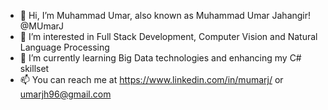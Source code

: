 - 👋 Hi, I’m Muhammad Umar, also known as Muhammad Umar Jahangir! @MUmarJ
- 👀 I’m interested in Full Stack Development, Computer Vision and Natural Language Processing
- 🌱 I’m currently learning Big Data technologies and enhancing my C# skillset
- 📫 You can reach me at https://www.linkedin.com/in/mumarj/ or umarjh96@gmail.com

<!---
MUmarJ/MUmarJ is a ✨ special ✨ repository because its `README.md` (this file) appears on your GitHub profile.
You can click the Preview link to take a look at your changes.
--->
